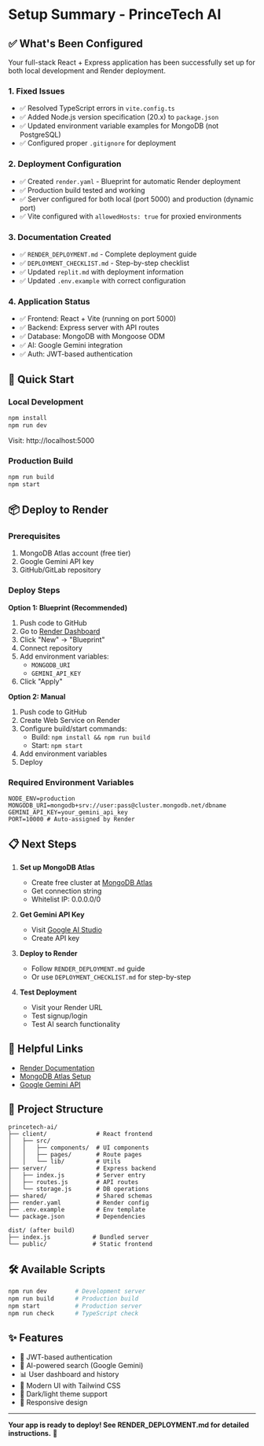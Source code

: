 # Setup Summary - PrinceTech AI

## ✅ What's Been Configured

Your full-stack React + Express application has been successfully set up for both local development and Render deployment.

### 1. Fixed Issues
- ✅ Resolved TypeScript errors in `vite.config.ts`
- ✅ Added Node.js version specification (20.x) to `package.json`
- ✅ Updated environment variable examples for MongoDB (not PostgreSQL)
- ✅ Configured proper `.gitignore` for deployment

### 2. Deployment Configuration
- ✅ Created `render.yaml` - Blueprint for automatic Render deployment
- ✅ Production build tested and working
- ✅ Server configured for both local (port 5000) and production (dynamic port)
- ✅ Vite configured with `allowedHosts: true` for proxied environments

### 3. Documentation Created
- ✅ `RENDER_DEPLOYMENT.md` - Complete deployment guide
- ✅ `DEPLOYMENT_CHECKLIST.md` - Step-by-step checklist
- ✅ Updated `replit.md` with deployment information
- ✅ Updated `.env.example` with correct configuration

### 4. Application Status
- ✅ Frontend: React + Vite (running on port 5000)
- ✅ Backend: Express server with API routes
- ✅ Database: MongoDB with Mongoose ODM
- ✅ AI: Google Gemini integration
- ✅ Auth: JWT-based authentication

## 🚀 Quick Start

### Local Development
```bash
npm install
npm run dev
```
Visit: http://localhost:5000

### Production Build
```bash
npm run build
npm start
```

## 📦 Deploy to Render

### Prerequisites
1. MongoDB Atlas account (free tier)
2. Google Gemini API key
3. GitHub/GitLab repository

### Deploy Steps

**Option 1: Blueprint (Recommended)**
1. Push code to GitHub
2. Go to [Render Dashboard](https://dashboard.render.com/)
3. Click "New" → "Blueprint"
4. Connect repository
5. Add environment variables:
   - `MONGODB_URI`
   - `GEMINI_API_KEY`
6. Click "Apply"

**Option 2: Manual**
1. Push code to GitHub
2. Create Web Service on Render
3. Configure build/start commands:
   - Build: `npm install && npm run build`
   - Start: `npm start`
4. Add environment variables
5. Deploy

### Required Environment Variables
```env
NODE_ENV=production
MONGODB_URI=mongodb+srv://user:pass@cluster.mongodb.net/dbname
GEMINI_API_KEY=your_gemini_api_key
PORT=10000 # Auto-assigned by Render
```

## 📋 Next Steps

1. **Set up MongoDB Atlas**
   - Create free cluster at [MongoDB Atlas](https://www.mongodb.com/cloud/atlas)
   - Get connection string
   - Whitelist IP: 0.0.0.0/0

2. **Get Gemini API Key**
   - Visit [Google AI Studio](https://aistudio.google.com/app/apikey)
   - Create API key

3. **Deploy to Render**
   - Follow `RENDER_DEPLOYMENT.md` guide
   - Or use `DEPLOYMENT_CHECKLIST.md` for step-by-step

4. **Test Deployment**
   - Visit your Render URL
   - Test signup/login
   - Test AI search functionality

## 🔗 Helpful Links

- [Render Documentation](https://render.com/docs)
- [MongoDB Atlas Setup](https://docs.atlas.mongodb.com/)
- [Google Gemini API](https://ai.google.dev/docs)

## 📁 Project Structure

```
princetech-ai/
├── client/              # React frontend
│   ├── src/
│   │   ├── components/  # UI components
│   │   ├── pages/       # Route pages
│   │   └── lib/         # Utils
├── server/              # Express backend
│   ├── index.js         # Server entry
│   ├── routes.js        # API routes
│   └── storage.js       # DB operations
├── shared/              # Shared schemas
├── render.yaml          # Render config
├── .env.example         # Env template
└── package.json         # Dependencies

dist/ (after build)
├── index.js            # Bundled server
└── public/             # Static frontend
```

## 🛠️ Available Scripts

```bash
npm run dev        # Development server
npm run build      # Production build
npm start          # Production server
npm run check      # TypeScript check
```

## ✨ Features

- 🔐 JWT-based authentication
- 🤖 AI-powered search (Google Gemini)
- 📊 User dashboard and history
- 🎨 Modern UI with Tailwind CSS
- 🌙 Dark/light theme support
- 📱 Responsive design

---

**Your app is ready to deploy! See RENDER_DEPLOYMENT.md for detailed instructions.** 🎉
